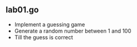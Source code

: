 ## lab01.go
* Implement a guessing game
* Generate a random number between 1 and 100
* Till the guess is correct

